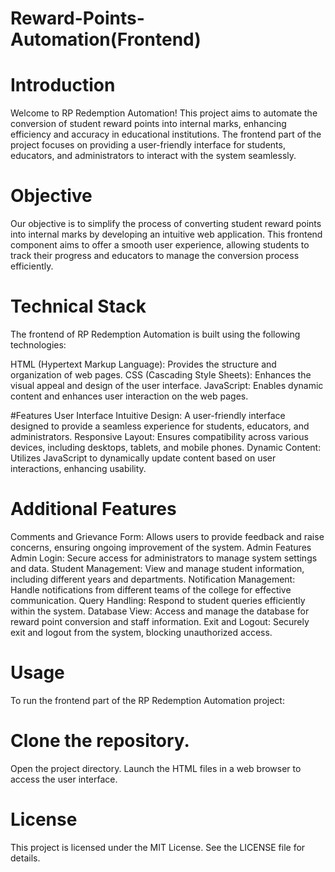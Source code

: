 # Reward-Points-Automation(Frontend)
# Introduction
Welcome to RP Redemption Automation! This project aims to automate the conversion of student reward points into internal marks, enhancing efficiency and accuracy in educational institutions. The frontend part of the project focuses on providing a user-friendly interface for students, educators, and administrators to interact with the system seamlessly.

# Objective
Our objective is to simplify the process of converting student reward points into internal marks by developing an intuitive web application. This frontend component aims to offer a smooth user experience, allowing students to track their progress and educators to manage the conversion process efficiently.

# Technical Stack
The frontend of RP Redemption Automation is built using the following technologies:

HTML (Hypertext Markup Language): Provides the structure and organization of web pages.
CSS (Cascading Style Sheets): Enhances the visual appeal and design of the user interface.
JavaScript: Enables dynamic content and enhances user interaction on the web pages.

#Features
User Interface
Intuitive Design: A user-friendly interface designed to provide a seamless experience for students, educators, and administrators.
Responsive Layout: Ensures compatibility across various devices, including desktops, tablets, and mobile phones.
Dynamic Content: Utilizes JavaScript to dynamically update content based on user interactions, enhancing usability.
# Additional Features
Comments and Grievance Form: Allows users to provide feedback and raise concerns, ensuring ongoing improvement of the system.
Admin Features
Admin Login: Secure access for administrators to manage system settings and data.
Student Management: View and manage student information, including different years and departments.
Notification Management: Handle notifications from different teams of the college for effective communication.
Query Handling: Respond to student queries efficiently within the system.
Database View: Access and manage the database for reward point conversion and staff information.
Exit and Logout: Securely exit and logout from the system, blocking unauthorized access.
# Usage
To run the frontend part of the RP Redemption Automation project:

# Clone the repository.
Open the project directory.
Launch the HTML files in a web browser to access the user interface.

# License
This project is licensed under the MIT License. See the LICENSE file for details.
